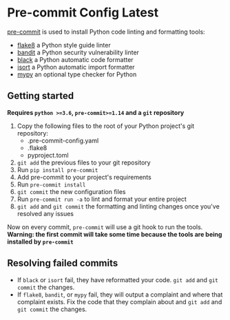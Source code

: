 # Pre-commit Config Latest

[pre-commit](https://pre-commit.com/) is used to install Python code linting and
formatting tools:
* [flake8](http://flake8.pycqa.org/en/latest/) a Python style guide linter
* [bandit](https://github.com/PyCQA/bandit) a Python security vulnerability linter
* [black](https://black.readthedocs.io/en/stable/) a Python automatic code formatter
* [isort](https://github.com/timothycrosley/isort) a Python automatic import formatter
* [mypy](https://github.com/python/mypy) an optional type checker for Python

## Getting started
**Requires `python >=3.6`, `pre-commit>=1.14` and a `git` repository**

1. Copy the following files to the root of your Python project's git repository:
    * .pre-commit-config.yaml
    * .flake8
    * pyproject.toml
1. `git add` the previous files to your git repository
1. Run `pip install pre-commit`
1. Add pre-commit to your project's requirements
1. Run `pre-commit install`
1. `git commit` the new configuration files
1. Run `pre-commit run -a` to lint and format your entire project
1. `git add` and `git commit` the formatting and linting changes once you've resolved any
issues

Now on every commit, `pre-commit` will use a git hook to run the tools.
**Warning: the first commit will take some time because the tools are being installed by
`pre-commit`**

## Resolving failed commits

* If `black` or `isort` fail, they have reformatted your code. `git add` and `git commit`
the changes.
* If `flake8`, `bandit`, or `mypy` fail, they will output a complaint and where that complaint exists.
Fix the code that they complain about and `git add` and `git commit` the changes.
